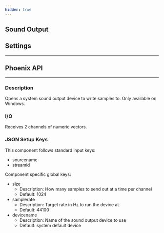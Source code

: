 ```yaml
---
hidden: true
---
```


## Sound Output
## Settings
___
## Phoenix API
___
### Description

Opens a system sound output device to write samples to. Only available on Windows.

### I/O

Receives 2 channels of numeric vectors.

### JSON Setup Keys

This component follows standard input keys:
* sourcename
* streamid

Component specific global keys:

* size
  * Description: How many samples to send out at a time per channel
  * Default: 1024
* samplerate
  * Description: Target rate in Hz to run the device at
  * Default: 44100
* devicename
  * Description: Name of the sound output device to use
  * Default: system default device
